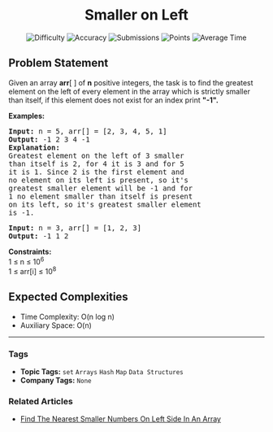 <h1 align="center">Smaller on Left</h1>

<p align="center">
  <img alt="Difficulty" title="Difficulty" src="https://custom-icon-badges.demolab.com/badge/Difficulty: Medium-1F222E?style=for-the-badge&logoColor=white&logo=fire"/>
  <img alt="Accuracy" title="Accuracy" src="https://custom-icon-badges.demolab.com/badge/Accuracy: 22.61%25-1F222E?style=for-the-badge&logoColor=white&logo=target"/>
  <img alt="Submissions" title="Submissions" src="https://custom-icon-badges.demolab.com/badge/Submissions: 46K+-1F222E?style=for-the-badge&logoColor=white&logo=repo"/>
  <img alt="Points" title="Points" src="https://custom-icon-badges.demolab.com/badge/Points: 4-1F222E?style=for-the-badge&logoColor=white&logo=award"/>
  <img alt="Average Time" title="Average Time" src="https://custom-icon-badges.demolab.com/badge/Average%20Time: 15m-1F222E?style=for-the-badge&logoColor=white&logo=clock"/>
</p>

## Problem Statement

Given an array <b>arr</b>[ ] of <b>n</b> positive integers, the task is to find the greatest element on the left of every element in the array which is strictly smaller than itself, if this element does not exist for an index print <b>"-1".</b>

<b>Examples:</b>

<pre><b>Input: </b>n = 5, arr[] = [2, 3, 4, 5, 1]
<b>Output: </b>-1 2 3 4 -1
<b>Explanation:<br></b>Greatest element on the left of 3 smaller 
than itself is 2, for 4 it is 3 and for 5 
it is 1. Since 2 is the first element and 
no element on its left is present, so it's 
greatest smaller element will be -1 and for 
1 no element smaller than itself is present 
on its left, so it's greatest smaller element 
is -1.
</pre>

<pre><b>Input: </b>n = 3, arr[] = [1, 2, 3] <b>
Output: </b>-1 1 2 </pre>

<b>Constraints:</b><br>1 ≤ n ≤ 10<sup>6</sup><br>1 ≤ arr[i] ≤ 10<sup>8</sup>

## Expected Complexities
- Time Complexity: O(n log n)
- Auxiliary Space: O(n)

<hr>

### Tags
- **Topic Tags:** `set` `Arrays` `Hash` `Map` `Data Structures`
- **Company Tags:** `None`

### Related Articles
- [Find The Nearest Smaller Numbers On Left Side In An Array](https://www.geeksforgeeks.org/find-the-nearest-smaller-numbers-on-left-side-in-an-array/)
